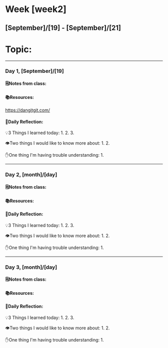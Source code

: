 # Week [week2]
## [September]/[19] - [September]/[21]

# Topic: 

___

### Day 1, [September]/[19]

#### 🗒️Notes from class:

#### 📚Resources:
https://dangitgit.com/
#### 💭Daily Reflection:

💡3 Things I learned today:
1. 
2. 
3. 

👁️Two things I would like to know more about:
1. 
2. 

✋One thing I'm having trouble understanding:
1. 


___

### Day 2, [month]/[day] 

#### 🗒️Notes from class:

#### 📚Resources:


#### 💭Daily Reflection:

💡3 Things I learned today:
1. 
2. 
3. 

👁️Two things I would like to know more about:
1. 
2. 

✋One thing I'm having trouble understanding:
1. 

___

### Day 3, [month]/[day]
#### 🗒️Notes from class:

#### 📚Resources:


#### 💭Daily Reflection:

💡3 Things I learned today:
1. 
2. 
3. 

👁️Two things I would like to know more about:
1. 
2. 

✋One thing I'm having trouble understanding:
1. 
 

